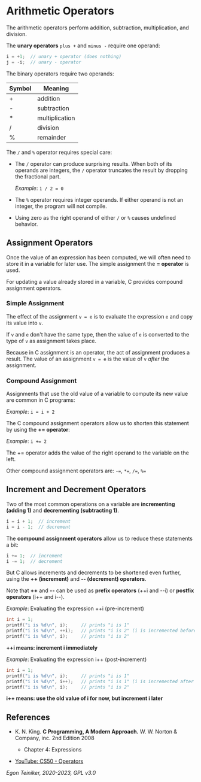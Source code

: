 # Arithmetic Operators 

The arithmetic operators perform addition, subtraction, multiplication, and division.

The **unary operators** `plus +` and `minus -` require one operand:
```C
i = +1;  // unary + operator (does nothing)
j = -i;  // unary - operator
```

The binary operators require two operands:

| Symbol | Meaning|
|--------|-------|
| +     | addition |
| -     | subtraction | 
| *     | multiplication | 
| /     | division | 
| %     | remainder | 

The `/` and `%` operator requires special care:
* The `/` operator can produce surprising results. When both of its operands are integers, the `/` operator truncates the result by dropping the fractional part.

    _Example_: `1 / 2 = 0`

* The `%` operator requires integer operands. If either operand is not an integer, the program will not compile.
* Using zero as the right operand of either `/` or `%` causes undefined behavior.

## Assignment Operators

Once the value of an expression has been computed, we will often need to store it in a variable for later use.
The simple assignment the **= operator** is used.

For updating a value already stored in a variable, C provides compound assignment operators.

### Simple Assignment 
The effect of the assignment `v = e` is to evaluate the expression `e` and copy its value into `v`.

If `v` and `e` don't have the same type, then the value of `e` is converted to the type of `v` as assignment takes place.

Because in C assignment is an operator, the act of assignment produces a result. The value of an assignment `v = e`
is the value of `v` _after_ the assignment.

### Compound Assignment
Assignments that use the old value of a variable to compute its new value are common in C programs:

_Example_: `i = i + 2`

The C compound assignment operators allow us to shorten this statement by using the **+= operator**:

_Example_: `i += 2`

The += operator adds the value of the right operand to the variable on the left.

Other compound assignment operators are: `-=`, `*=`, `/=`, `%=` 


## Increment and Decrement Operators

Two of the most common operations on a variable are **incrementing (adding 1)** and 
**decrementing (subtracting 1)**.
```C
i = i + 1;  // increment
i = i - 1;  // decrement
```

The **compound assignment operators** allow us to reduce these statements a bit:
```C
i += 1;  // increment
i -= 1;  // decrement
```

But C allows increments and decrements to be shortened even further, using the **++ (increment)** and
**-- (decrement) operators**. 

Note that **++** and **--** can be used as **prefix operators** (++i and --i) or **postfix operators** 
(i++ and i--).

_Example_: Evaluating the expression ++i (pre-increment)
```C
int i = 1;
printf("i is %d\n", i);     // prints "i is 1"
printf("i is %d\n", ++i);   // prints "i is 2" (i is incremented before passed as an argument)
printf("i is %d\n", i);     // prints "i is 2"
```
**++i means: increment i immediately**

_Example_: Evaluating the expression i++ (post-increment)
```C
int i = 1;
printf("i is %d\n", i);     // prints "i is 1"
printf("i is %d\n", i++);   // prints "i is 1" (i is incremented after its value is passed as an argument)
printf("i is %d\n", i);     // prints "i is 2"
```
**i++ means: use the old value of i for now, but increment i later**

## References
* K. N. King. **C Programming, A Modern Approach.** W. W. Norton & Company, inc. 2nd Edition 2008
  * Chapter 4: Expressions

* [YouTube: CS50 - Operators](https://youtu.be/f1xZf4iJDWE)  
 
*Egon Teiniker, 2020-2023, GPL v3.0* 
